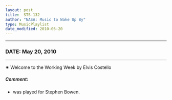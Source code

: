 ```yaml
---
layout: post
title:  STS-132
author: "NASA: Music to Wake Up By"
type: MusicPlaylist
date_modified: 2010-05-20
---
```


----
### DATE: May 20, 2010
----
✷ Welcome to the Working Week by Elvis Costello

##### Comment:
* was played for Stephen Bowen.
